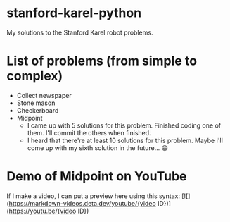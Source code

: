 # stanford-karel-python
My solutions to the Stanford Karel robot problems.

# List of problems (from simple to complex)
* Collect newspaper
* Stone mason
* Checkerboard
* Midpoint
  * I came up with 5 solutions for this problem. Finished coding one of them. I'll commit the others when finished.
  * I heard that there're at least 10 solutions for this problem. Maybe I'll come up with my sixth solution in the future... 😄

# Demo of Midpoint on YouTube
If I make a video, I can put a preview here using this syntax:
[![](https://markdown-videos.deta.dev/youtube/{video ID})](https://youtu.be/{video ID})

